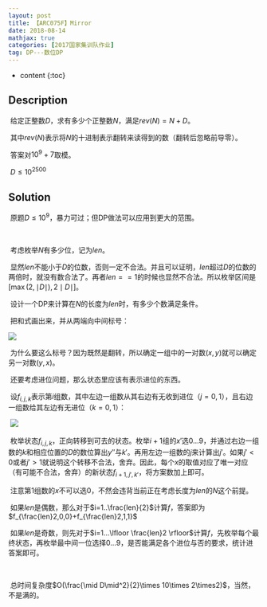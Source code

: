 ```yaml
---
layout: post
title: 【ARC075F】Mirror
date: 2018-08-14
mathjax: true
categories: [2017国家集训队作业]
tag: DP---数位DP
---
```

* content
{:toc}
## Description

​	给定正整数$D$，求有多少个正整数$N$，满足$rev(N)=N+D$。

​	其中$rev(N)​$表示将$N​$的十进制表示翻转来读得到的数（翻转后忽略前导零）。

​	答案对$10^9+7$取模。

​	$D \le 10^{2500}$



## Solution

​	原题$D \le 10^9$，暴力可过；但DP做法可以应用到更大的范围。

​	

​	考虑枚举$N$有多少位，记为$len$。

​	显然$len$不能小于$D$的位数，否则一定不合法。并且可以证明，$len$超过$D$的位数的两倍时，就没有数合法了。再者$len==1$的时候也显然不合法。所以枚举区间是$[\max (2,\mid D\mid ),2\mid D\mid]$。

​	设计一个DP来计算在$N$的长度为$len$时，有多少个数满足条件。

​	把和式画出来，并从两端向中间标号：

![](C:\Users\Administrator\Pictures\Blog\Mirror2\1.jpg)

​	为什么要这么标号？因为既然是翻转，所以确定一组中的一对数$(x,y)​$就可以确定另一对数$(y,x)​$。

​	还要考虑进位问题，那么状态里应该有表示进位的东西。

​	设$f_{i,j,k}$表示第$i$组数，其中左边一组数从其右边有无收到进位（$j=0,1$），且右边一组数给其左边有无进位（$k=0,1$）：

​	![](C:\Users\Administrator\Pictures\Blog\Mirror2\2.jpg)

​	枚举状态$f_{i,j,k}$，正向转移到可去的状态。枚举$i+1$组的$x'$选0...9，并通过右边一组数的$k$和相应位置的$D$的数位算出$y''$与$k'$。再用左边一组数的$j$来计算出$j'$。如果$j'<0$或者$j'>1$就说明这个转移不合法，舍弃。因此，每个$x$的取值对应了唯一对应（有可能不合法，舍弃）的新状态$f_{i+1,j',k'}$，将方案数加上即可。

​	注意第1组数的$x$不可以选0，不然会违背当前正在考虑长度为$len$的$N$这个前提。

​	如果$len$是偶数，那么对于$i=1..\frac{len}{2}$计算$f$，答案即为$f_{\frac{len}2,0,0}+f_{\frac{len}2,1,1}$

​	如果$len$是奇数，则先对于$i=1...\lfloor \frac{len}2 \rfloor$计算$f$，先枚举每个最终状态，再枚举最中间一位选择$0...9$，是否能满足各个进位与否的要求，统计进答案即可。

​	

​	总时间复杂度$O(\frac{\mid D\mid^2}{2}\times 10\times 2\times2)$，当然，不是满的。